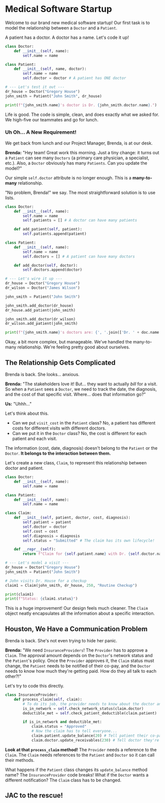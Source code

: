 # Medical Software Startup

Welcome to our brand new medical software startup! Our first task is to model the relationship between a `Doctor` and a `Patient`. 

A patient has a doctor. A doctor has a name. Let's code it up!

```python
class Doctor:
    def __init__(self, name):
        self.name = name

class Patient:
    def __init__(self, name, doctor):
        self.name = name
        self.doctor = doctor # A patient has ONE doctor

# --- Let's test it out ---
dr_house = Doctor("Gregory House")
john_smith = Patient("John Smith", dr_house)

print(f"{john_smith.name}'s doctor is Dr. {john_smith.doctor.name}.")
```

Life is good. The code is simple, clean, and does exactly what we asked for. We high-five our teammates and go for lunch.

### Uh Oh... A New Requirement!

We get back from lunch and our Project Manager, Brenda, is at our desk.

**Brenda:** "Hey team! Great work this morning. Just a tiny change: it turns out a `Patient` can see many `Doctors` (a primary care physician, a specialist, etc.). Also, a `Doctor` obviously has many `Patients`. Can you update the model?"

Our simple `self.doctor` attribute is no longer enough. This is a **many-to-many** relationship.

"No problem, Brenda!" we say. The most straightforward solution is to use lists.

```python
class Doctor:
    def __init__(self, name):
        self.name = name
        self.patients = [] # A doctor can have many patients

    def add_patient(self, patient):
        self.patients.append(patient)

class Patient:
    def __init__(self, name):
        self.name = name
        self.doctors = [] # A patient can have many doctors

    def add_doctor(self, doctor):
        self.doctors.append(doctor)

# --- Let's wire it up ---
dr_house = Doctor("Gregory House")
dr_wilson = Doctor("James Wilson")

john_smith = Patient("John Smith")

john_smith.add_doctor(dr_house)
dr_house.add_patient(john_smith)

john_smith.add_doctor(dr_wilson)
dr_wilson.add_patient(john_smith)

print(f"{john_smith.name}'s doctors are: {', '.join(['Dr. ' + doc.name for doc in john_smith.doctors])}")
```

Okay, a bit more complex, but manageable. We've handled the many-to-many relationship. We're feeling pretty good about ourselves.

## The Relationship Gets Complicated

Brenda is back. She looks... anxious.

**Brenda:** "The stakeholders love it! But... they want to actually *bill* for a visit. So when a `Patient` sees a `Doctor`, we need to track the date, the diagnosis, and the cost of that specific visit. Where... does that information go?"

**Us:** "Uhhh..."

Let's think about this.

- Can we put `visit_cost` in the `Patient` class? No, a patient has different costs for different visits with different doctors.
- Can we put it in the `Doctor` class? No, the cost is different for each patient and each visit.

The information (cost, date, diagnosis) doesn't belong to the `Patient` or the `Doctor`. **It belongs to the interaction between them.**

Let's create a new class, `Claim`, to represent this relationship between doctor and patient.

```python
class Doctor:
    def __init__(self, name):
        self.name = name

class Patient:
    def __init__(self, name):
        self.name = name

class Claim:
    def __init__(self, patient, doctor, cost, diagnosis):
        self.patient = patient
        self.doctor = doctor
        self.cost = cost
        self.diagnosis = diagnosis
        self.status = "Submitted" # The claim has its own lifecycle!

    def __repr__(self):
        return f"Claim for {self.patient.name} with Dr. {self.doctor.name} for ${self.cost}"

# --- Let's model a visit ---
dr_house = Doctor("Gregory House")
john_smith = Patient("John Smith")

# John visits Dr. House for a checkup
claim1 = Claim(john_smith, dr_house, 250, "Routine Checkup")

print(claim1)
print(f"Status: {claim1.status}")
```

This is a huge improvement! Our design feels much cleaner. The `Claim` object neatly encapsulates all the information about a specific interaction.

## Houston, We Have a Communication Problem

Brenda is back. She's not even trying to hide her panic.

**Brenda:** "We need `InsuranceProviders`! The `Provider` has to approve a `Claim`. The approval amount depends on the `Doctor`'s network status and the `Patient`'s policy. Once the `Provider` approves it, the `Claim` status must change, the `Patient` needs to be notified of their co-pay, and the `Doctor` needs to know how much they're getting paid. How do they all talk to each other?!"

Let's try to code this directly.

```python
class InsuranceProvider:
    def process_claim(self, claim):
        # To do its job, the provider needs to know about the doctor and patient
        is_in_network = self.check_network_status(claim.doctor)
        deductible_met = self.check_patient_deductible(claim.patient)

        if is_in_network and deductible_met:
            claim.status = "Approved"
            # Now the claim has to tell everyone...
            claim.patient.update_balance(20) # Tell patient their co-pay
            claim.doctor.update_receivables(230) # Tell doctor they're getting paid
```

**Look at that `process_claim` method!** The `Provider` needs a reference to the `Claim`. The `Claim` needs references to the `Patient` and `Doctor` so it can call their methods.

What happens if the `Patient` class changes its `update_balance` method name? The `InsuranceProvider` code breaks! What if the `Doctor` wants a different notification? The `Claim` class has to be changed.

## JAC to the rescue!